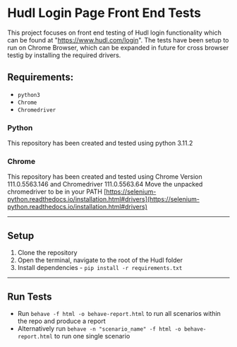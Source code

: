 
# Hudl Login Page Front End Tests

This project focuses on front end testing of Hudl login functionality which can be found at "https://www.hudl.com/login". 
The tests have been setup to run on Chrome Browser, which can be expanded in future for cross browser testig by installing the required drivers.

## Requirements:

- `python3`
- `Chrome`
- `Chromedriver`

### Python
This repository has been created and tested using python 3.11.2

### Chrome
This repository has been created and tested using Chrome Version 111.0.5563.146 and Chromedriver 111.0.5563.64
Move the unpacked chromedriver to be in your PATH [https://selenium-python.readthedocs.io/installation.html#drivers](https://selenium-python.readthedocs.io/installation.html#drivers)

---

## Setup

1. Clone the repository
2. Open the terminal, navigate to the root of the Hudl folder
3. Install dependencies - `pip install -r requirements.txt`

---

## Run Tests
- Run `behave -f html -o behave-report.html` to run all scenarios within the repo and produce a report
- Alternatively run `behave -n "scenario_name" -f html -o behave-report.html` to run one single scenario


